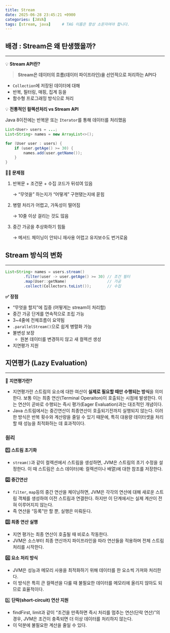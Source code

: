 ```yaml
---
title: Stream
date: 2025-06-28 23:45:21 +0900
categories: [JAVA]
tags: [stream, java]     # TAG 이름은 항상 소문자여야 합니다.
---
```


## 배경 : Stream은 왜 탄생했을까?

---

💡 **Stream API란?**

> **Stream은 데이터의 흐름(데이터 파이프라인)을 선언적으로 처리하는 API다**
>
- `Collection`에 저장된 데이터에 대해
- 반복, 필터링, 매핑, 집계 등을
- 함수형 프로그래밍 방식으로 처리

💡 **전통적인 컬렉션처리 vs Stream API**

Java 8이전에는 반복문 또는 `Iterator`를 통해 데이터를 처리했음

```java
List<User> users = ...;
List<String> names = new ArrayList<>();

for (User user : users) {
    if (user.getAge() >= 30) {
        names.add(user.getName());
    }
}
```

**😮‍💨 문제점**

1. 반복문 + 조건문  + 수집 코드가 뒤섞여 있음

   → “무엇을” 하는지가 “어떻게” 구현됐는지에 묻힘

2. 병렬 처리가 어렵고, 가독성이 떨어짐

   → 10줄 이상 걸리는 것도 많음

3. 중간 가공을 추상화하기 힘듦

   → 메서드 체이닝이 안되니 재사용 어렵고 유지보수도 번거로움


## Stream 방식의 변화

---

```java
List<String> names = users.stream()
		.filter(user -> user.getAge() >= 30) // 조건 필터
		.map(User::getName)                  // 가공
		.collect(Collectors.toList());       // 수집
```

**✅ 장점**

- “무엇을 할지”에 집중 (어떻게는 stream이 처리함)
- 중간 가공 단게를 연속적으로 조립 가능
- 3~4줄에 전체흐름이 요약됨
- `.parallelStream()`으로 쉽게 병렬화 가능
- 불변성 보장
  - 원본 데이터를 변경하지 않고 새 컬렉션 생성
- 지연평가 지원

## 지연평가 (Lazy Evaluation)

---

🤔 **지연평가란?**

- 지연평가란 스트림의 요소에 대한 여산이 **실제로 필요할 때만 수행되는 방식**을 의미한다. 보통 이는 최종 연산(Terminal Operaiton)이 호출되는 시점에 발생한다. 이는 연산이 곧바로 수행되는 즉시 평가(Eager Evaluation)과는 대조적인 개념이다.
- Java 스트림에서는 중간연산이 최종연산이 호출되기전까지 실행되지 않는다. 이러한 방식은 반복 횟수와 계산량을 줄일 수 있기 때문에, 특히 대용량 데이터셋을 처리할 때 성능을 최적화하는 데 효과적이다.

### 원리

**1️⃣ 스트림 초기화**

- `stream()`과 같이 컬렉션에서 스트림을 생성하면, JVM은 스트림의 초기 수정을 설정한다. 이 때 스트림은 소스 데이터(예: 컬렉션이나 배열)에 대한 참조를 저장한다.

**2️⃣ 중간연산**

- `filter`, `map`등의 중간 연산을 체이닝하면, JVM은 각각의 연산에 대해 새로운 스트림 객체를 생성하여 이전 스트림과 연결한다. 하지만 이 단계에서는 실제 계산이 전혀 이루어지지 않는다.
- 즉 연산을 “등록”만 할 뿐, 실행은 미뤄둔다.

**3️⃣ 최종 연산 실행**

- 지연 평가는 최종 연산이 호출될 때 비로소 작동한다.
- JVM은 소스부터 최종 연산까지 파이프라인을 따라 연산들을 적용하며 전체 스트림 처리를 시작한다.

**4️⃣ 요소 처리 방식**

- JVM은 성능과 메모리 사용을 최적화하기 위해 데이터를 한 요소씩 가져와 처리한다.
- 이 방식은 특히 큰 컬렉션을 다룰 때 불필요한 데이터를 메모리에 올리지 않아도 되므로 효율적이다.

5️⃣ **단락(short-circuit) 연산 지원**

- findFirst, limit과 같이 “조건을 만족하면 즉시 처리를 멈추는 연산(단락 연산)”의 경우, JVM은 조건이 충족되면 더 이상 데이터를 처리하지 않는다.
- 이 덕분에 불필요한 계산을 줄일 수 있다.
